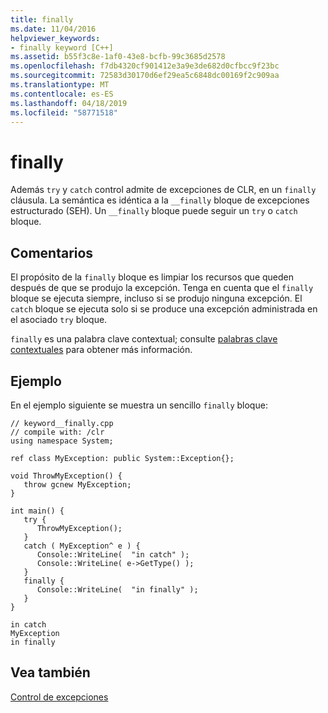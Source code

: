 ```yaml
---
title: finally
ms.date: 11/04/2016
helpviewer_keywords:
- finally keyword [C++]
ms.assetid: b55f3c8e-1af0-43e8-bcfb-99c3685d2578
ms.openlocfilehash: f7db4320cf901412e3a9e3de682d0cfbcc9f23bc
ms.sourcegitcommit: 72583d30170d6ef29ea5c6848dc00169f2c909aa
ms.translationtype: MT
ms.contentlocale: es-ES
ms.lasthandoff: 04/18/2019
ms.locfileid: "58771518"
---
```

# <a name="finally"></a>finally

Además `try` y `catch` control admite de excepciones de CLR, en un `finally` cláusula. La semántica es idéntica a la `__finally` bloque de excepciones estructurado (SEH). Un `__finally` bloque puede seguir un `try` o `catch` bloque.

## <a name="remarks"></a>Comentarios

El propósito de la `finally` bloque es limpiar los recursos que queden después de que se produjo la excepción. Tenga en cuenta que el `finally` bloque se ejecuta siempre, incluso si se produjo ninguna excepción. El `catch` bloque se ejecuta solo si se produce una excepción administrada en el asociado `try` bloque.

`finally` es una palabra clave contextual; consulte [palabras clave contextuales](../extensions/context-sensitive-keywords-cpp-component-extensions.md) para obtener más información.

## <a name="example"></a>Ejemplo

En el ejemplo siguiente se muestra un sencillo `finally` bloque:

```
// keyword__finally.cpp
// compile with: /clr
using namespace System;

ref class MyException: public System::Exception{};

void ThrowMyException() {
   throw gcnew MyException;
}

int main() {
   try {
      ThrowMyException();
   }
   catch ( MyException^ e ) {
      Console::WriteLine(  "in catch" );
      Console::WriteLine( e->GetType() );
   }
   finally {
      Console::WriteLine(  "in finally" );
   }
}
```

```Output
in catch
MyException
in finally
```

## <a name="see-also"></a>Vea también

[Control de excepciones](../extensions/exception-handling-cpp-component-extensions.md)
